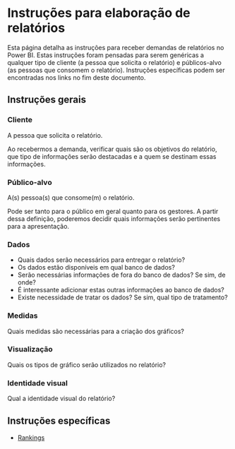 # Instruções para elaboração de relatórios

Esta página detalha as instruções para receber demandas de relatórios no Power BI. Estas instruções foram pensadas para serem genéricas a qualquer tipo de cliente (a pessoa que solicita o relatório) e públicos-alvo (as pessoas que consomem o relatório). Instruções específicas podem ser encontradas nos links no fim deste documento.

## Instruções gerais

### Cliente

A pessoa que solicita o relatório.

Ao recebermos a demanda, verificar quais são os objetivos do relatório, que tipo de informações serão destacadas e a quem se destinam essas informações.

### Público-alvo

A(s) pessoa(s) que consome(m) o relatório.

Pode ser tanto para o público em geral quanto para os gestores. A partir dessa definição, poderemos decidir quais informações serão pertinentes para a apresentação.

### Dados

* Quais dados serão necessários para entregar o relatório?
* Os dados estão disponíveis em qual banco de dados?
* Serão necessárias informações de fora do banco de dados? Se sim, de onde?
* É interessante adicionar estas outras informações ao banco de dados?
* Existe necessidade de tratar os dados? Se sim, qual tipo de tratamento?

### Medidas

Quais medidas são necessárias para a criação dos gráficos?

### Visualização

Quais os tipos de gráfico serão utilizados no relatório?

### Identidade visual

Qual a identidade visual do relatório?

## Instruções específicas

* [Rankings](rankings/README.md)
